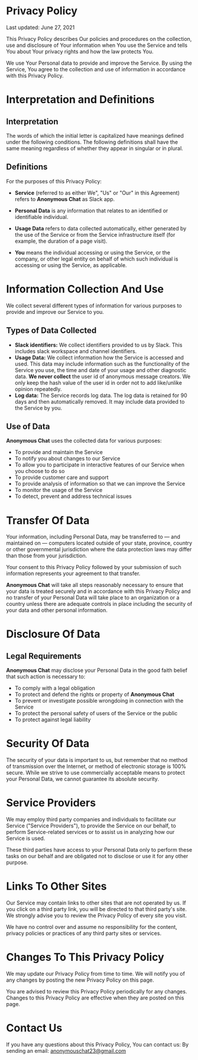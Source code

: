 # Privacy Policy
Last updated: June 27, 2021

This Privacy Policy describes Our policies and procedures on the collection,
use and disclosure of Your information when You use the Service and tells You
about Your privacy rights and how the law protects You.

We use Your Personal data to provide and improve the Service. By using the Service,
You agree to the collection and use of information in accordance with this Privacy Policy.

# Interpretation and Definitions

## Interpretation
The words of which the initial letter is capitalized have meanings defined under
the following conditions. The following definitions shall have the same meaning
regardless of whether they appear in singular or in plural.

## Definitions
For the purposes of this Privacy Policy:

- **Service** (referred to as either We", "Us" or "Our" in this Agreement) refers to **Anonymous Chat** as Slack app.

- **Personal Data** is any information that relates to an identified or identifiable individual.

- **Usage Data** refers to data collected automatically, either generated by the use of the Service
  or from the Service infrastructure itself (for example, the duration of a page visit).

- **You** means the individual accessing or using the Service, or the company,
  or other legal entity on behalf of which such individual is accessing or using the Service, as applicable.

# Information Collection And Use
We collect several different types of information for various purposes to provide and improve our Service to you.

## Types of Data Collected
- **Slack identifiers:** We collect identifiers provided to us by Slack.
  This includes slack workspace and channel identifiers.
- **Usage Data:** We collect information how the Service is accessed and used.
  This data may include information such as the functionality of the Service you use,
  the time and date of your usage and other diagnostic data.
  **We never collect** the user id of anonymous message creators.
  We only keep the hash value of the user id in order not to add like/unlike opinion repeatedly.
- **Log data:** The Service records log data. The log data is retained for 90 days
  and then automatically removed. It may include data provided to the Service by you.

## Use of Data
**Anonymous Chat** uses the collected data for various purposes:

- To provide and maintain the Service
- To notify you about changes to our Service
- To allow you to participate in interactive features of our Service when you choose to do so
- To provide customer care and support
- To provide analysis of information so that we can improve the Service
- To monitor the usage of the Service
- To detect, prevent and address technical issues

# Transfer Of Data
Your information, including Personal Data, may be transferred to — and maintained on — computers
located outside of your state, province, country or other governmental jurisdiction
where the data protection laws may differ than those from your jurisdiction.

Your consent to this Privacy Policy followed by your submission of such information represents your agreement to that transfer.

**Anonymous Chat** will take all steps reasonably necessary to ensure that your data is treated securely and in accordance with this Privacy Policy and no transfer of your Personal Data will take place to an organization or a country unless there are adequate controls in place including the security of your data and other personal information.

# Disclosure Of Data

## Legal Requirements
**Anonymous Chat** may disclose your Personal Data in the good faith belief that such action is necessary to:

- To comply with a legal obligation
- To protect and defend the rights or property of **Anonymous Chat**
- To prevent or investigate possible wrongdoing in connection with the Service
- To protect the personal safety of users of the Service or the public
- To protect against legal liability

# Security Of Data
The security of your data is important to us, but remember that no method of
transmission over the Internet, or method of electronic storage is 100% secure.
While we strive to use commercially acceptable means to protect your Personal Data,
we cannot guarantee its absolute security.

# Service Providers
We may employ third party companies and individuals to facilitate our Service ("Service Providers"),
to provide the Service on our behalf, to perform Service-related services
or to assist us in analyzing how our Service is used.

These third parties have access to your Personal Data only to perform these tasks on
our behalf and are obligated not to disclose or use it for any other purpose.

# Links To Other Sites
Our Service may contain links to other sites that are not operated by us.
If you click on a third party link, you will be directed to that third party's site.
We strongly advise you to review the Privacy Policy of every site you visit.

We have no control over and assume no responsibility for the content,
privacy policies or practices of any third party sites or services.

# Changes To This Privacy Policy
We may update our Privacy Policy from time to time. We will notify you of any changes
by posting the new Privacy Policy on this page.

You are advised to review this Privacy Policy periodically for any changes.
Changes to this Privacy Policy are effective when they are posted on this page.

# Contact Us
If you have any questions about this Privacy Policy, You can contact us:
By sending an email: anonymouschat23@gmail.com
